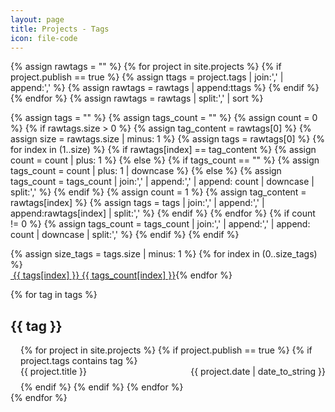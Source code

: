 ```yaml
---
layout: page
title: Projects - Tags
icon: file-code
---
```


<!-- https://codinfox.github.io/dev/2015/03/06/use-tags-and-categories-in-your-jekyll-based-github-pages/ -->

{% assign rawtags = "" %}
{% for project in site.projects %}
{% if project.publish == true %}
{% assign ttags = project.tags | join:',' | append:',' %}
{% assign rawtags = rawtags | append:ttags %}
{% endif %}
{% endfor %}
{% assign rawtags = rawtags | split:',' | sort %}

{% assign tags = "" %}
{% assign tags_count = "" %}
{% assign count = 0 %}
{% if rawtags.size > 0 %}
{% assign tag_content = rawtags[0] %}
{% assign size = rawtags.size | minus: 1 %}
{% assign tags = rawtags[0] %}
{% for index in (1..size) %}
{% if rawtags[index] == tag_content %}
{% assign count = count | plus: 1 %}
{% else %}
{% if tags_count == "" %}
{% assign tags_count = count | plus: 1 | downcase %}
{% else %}
{% assign tags_count = tags_count | join:',' | append:',' | append: count | downcase | split:',' %}
{% endif %}
{% assign count = 1 %}
{% assign tag_content = rawtags[index] %}
{% assign tags = tags | join:',' | append:',' | append:rawtags[index] | split:',' %}
{% endif %}
{% endfor %}
{% if count != 0 %}
{% assign tags_count = tags_count | join:',' | append:',' | append: count | downcase | split:',' %}
{% endif %}
{% endif %}


<div style="display: inline-flex; flex-wrap: wrap;">
{% assign size_tags = tags.size | minus: 1 %}
{% for index in (0..size_tags) %}
<a href="#{{ tags[index] | slugify: 'pretty' }}" class="tag">
<div class="chip">
<span class="chip-content">
<i class="fa fa-tag" aria-hidden="true"></i>&nbsp;{{ tags[index] }}</span>
<span class="chip-count">{{ tags_count[index] }}</span>
</div>
</a>
{% endfor %}
</div>

<ul style="list-style-type: none; padding-left: 0px;">
{% for tag in tags %}
<li>
    <h2 id="{{ tag | slugify: 'pretty' }}">{{ tag }}</h2>
    <ul style="list-style-type: none; padding-left: 1rem;">
        {% for project in site.projects %}
        {% if project.publish == true %}
        {% if project.tags contains tag %}
        <li style="margin-bottom: 0.5rem;">
            <div class="card">
                <div class="card-content">
                    <a href="{{ site.baseurl }}{{ project.url }}" style="text-decoration: none;">
                        <span>{{ project.title }}</span>
                    </a>
                    <span style="float: right;">{{ project.date | date_to_string }}</span>
                </div>
            </div>
        </li>
        {% endif %}
        {% endif %}
        {% endfor %}
    </ul>
</li>
{% endfor %}
</ul>
